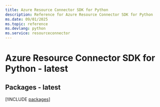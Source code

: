 ```yaml
---
title: Azure Resource Connector SDK for Python
description: Reference for Azure Resource Connector SDK for Python
ms.date: 09/01/2025
ms.topic: reference
ms.devlang: python
ms.service: resourceconnector
---
```

# Azure Resource Connector SDK for Python - latest
## Packages - latest
[!INCLUDE [packages](resource-connector-index.md)]